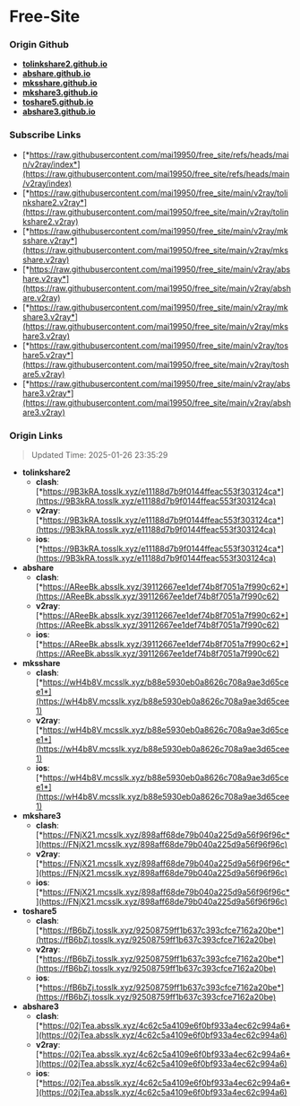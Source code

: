 # Free-Site

### Origin Github

- [**tolinkshare2.github.io**](https://github.com/tolinkshare2/tolinkshare2.github.io)
- [**abshare.github.io**](https://github.com/abshare/abshare.github.io)
- [**mksshare.github.io**](https://github.com/mksshare/mksshare.github.io)
- [**mkshare3.github.io**](https://github.com/mkshare3/mkshare3.github.io)
- [**toshare5.github.io**](https://github.com/toshare5/toshare5.github.io)
- [**abshare3.github.io**](https://github.com/abshare3/abshare3.github.io)

### Subscribe Links

- [*https://raw.githubusercontent.com/mai19950/free_site/refs/heads/main/v2ray/index*](https://raw.githubusercontent.com/mai19950/free_site/refs/heads/main/v2ray/index)
- [*https://raw.githubusercontent.com/mai19950/free_site/main/v2ray/tolinkshare2.v2ray*](https://raw.githubusercontent.com/mai19950/free_site/main/v2ray/tolinkshare2.v2ray)
- [*https://raw.githubusercontent.com/mai19950/free_site/main/v2ray/mksshare.v2ray*](https://raw.githubusercontent.com/mai19950/free_site/main/v2ray/mksshare.v2ray)
- [*https://raw.githubusercontent.com/mai19950/free_site/main/v2ray/abshare.v2ray*](https://raw.githubusercontent.com/mai19950/free_site/main/v2ray/abshare.v2ray)
- [*https://raw.githubusercontent.com/mai19950/free_site/main/v2ray/mkshare3.v2ray*](https://raw.githubusercontent.com/mai19950/free_site/main/v2ray/mkshare3.v2ray)
- [*https://raw.githubusercontent.com/mai19950/free_site/main/v2ray/toshare5.v2ray*](https://raw.githubusercontent.com/mai19950/free_site/main/v2ray/toshare5.v2ray)
- [*https://raw.githubusercontent.com/mai19950/free_site/main/v2ray/abshare3.v2ray*](https://raw.githubusercontent.com/mai19950/free_site/main/v2ray/abshare3.v2ray)

### Origin Links

> Updated Time: 2025-01-26 23:35:29

- **tolinkshare2**
  - **clash**: [*https://9B3kRA.tosslk.xyz/e11188d7b9f0144ffeac553f303124ca*](https://9B3kRA.tosslk.xyz/e11188d7b9f0144ffeac553f303124ca)
  - **v2ray**: [*https://9B3kRA.tosslk.xyz/e11188d7b9f0144ffeac553f303124ca*](https://9B3kRA.tosslk.xyz/e11188d7b9f0144ffeac553f303124ca)
  - **ios**: [*https://9B3kRA.tosslk.xyz/e11188d7b9f0144ffeac553f303124ca*](https://9B3kRA.tosslk.xyz/e11188d7b9f0144ffeac553f303124ca)
- **abshare**
  - **clash**: [*https://AReeBk.absslk.xyz/39112667ee1def74b8f7051a7f990c62*](https://AReeBk.absslk.xyz/39112667ee1def74b8f7051a7f990c62)
  - **v2ray**: [*https://AReeBk.absslk.xyz/39112667ee1def74b8f7051a7f990c62*](https://AReeBk.absslk.xyz/39112667ee1def74b8f7051a7f990c62)
  - **ios**: [*https://AReeBk.absslk.xyz/39112667ee1def74b8f7051a7f990c62*](https://AReeBk.absslk.xyz/39112667ee1def74b8f7051a7f990c62)
- **mksshare**
  - **clash**: [*https://wH4b8V.mcsslk.xyz/b88e5930eb0a8626c708a9ae3d65cee1*](https://wH4b8V.mcsslk.xyz/b88e5930eb0a8626c708a9ae3d65cee1)
  - **v2ray**: [*https://wH4b8V.mcsslk.xyz/b88e5930eb0a8626c708a9ae3d65cee1*](https://wH4b8V.mcsslk.xyz/b88e5930eb0a8626c708a9ae3d65cee1)
  - **ios**: [*https://wH4b8V.mcsslk.xyz/b88e5930eb0a8626c708a9ae3d65cee1*](https://wH4b8V.mcsslk.xyz/b88e5930eb0a8626c708a9ae3d65cee1)
- **mkshare3**
  - **clash**: [*https://FNjX21.mcsslk.xyz/898aff68de79b040a225d9a56f96f96c*](https://FNjX21.mcsslk.xyz/898aff68de79b040a225d9a56f96f96c)
  - **v2ray**: [*https://FNjX21.mcsslk.xyz/898aff68de79b040a225d9a56f96f96c*](https://FNjX21.mcsslk.xyz/898aff68de79b040a225d9a56f96f96c)
  - **ios**: [*https://FNjX21.mcsslk.xyz/898aff68de79b040a225d9a56f96f96c*](https://FNjX21.mcsslk.xyz/898aff68de79b040a225d9a56f96f96c)
- **toshare5**
  - **clash**: [*https://fB6bZj.tosslk.xyz/92508759ff1b637c393cfce7162a20be*](https://fB6bZj.tosslk.xyz/92508759ff1b637c393cfce7162a20be)
  - **v2ray**: [*https://fB6bZj.tosslk.xyz/92508759ff1b637c393cfce7162a20be*](https://fB6bZj.tosslk.xyz/92508759ff1b637c393cfce7162a20be)
  - **ios**: [*https://fB6bZj.tosslk.xyz/92508759ff1b637c393cfce7162a20be*](https://fB6bZj.tosslk.xyz/92508759ff1b637c393cfce7162a20be)
- **abshare3**
  - **clash**: [*https://02jTea.absslk.xyz/4c62c5a4109e6f0bf933a4ec62c994a6*](https://02jTea.absslk.xyz/4c62c5a4109e6f0bf933a4ec62c994a6)
  - **v2ray**: [*https://02jTea.absslk.xyz/4c62c5a4109e6f0bf933a4ec62c994a6*](https://02jTea.absslk.xyz/4c62c5a4109e6f0bf933a4ec62c994a6)
  - **ios**: [*https://02jTea.absslk.xyz/4c62c5a4109e6f0bf933a4ec62c994a6*](https://02jTea.absslk.xyz/4c62c5a4109e6f0bf933a4ec62c994a6)
